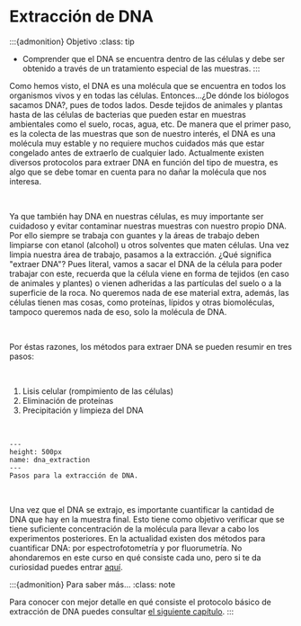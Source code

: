 # Extracción de DNA

:::{admonition} Objetivo
:class: tip
* Comprender que el DNA se encuentra dentro de las células y debe ser obtenido a través de un tratamiento especial de las muestras.
:::

Como hemos visto, el DNA es una molécula que se encuentra en todos los organismos vivos y en todas las células. Entonces...¿De dónde los biólogos sacamos DNA?, pues de todos lados. Desde tejidos de animales y plantas hasta de las células de bacterias que pueden estar en muestras ambientales como el suelo, rocas, agua, etc. De manera que el primer paso, es la colecta de las muestras que son de nuestro interés, el DNA es una molécula muy estable y no requiere muchos cuidados más que estar congelado antes de extraerlo de cualquier lado.  Actualmente existen diversos protocolos para extraer DNA en función del tipo de muestra, es algo que se debe tomar en cuenta para no dañar la molécula que nos interesa.

<br>

Ya que también hay DNA en nuestras células, es muy importante ser cuidadoso y evitar contaminar nuestras muestras con nuestro propio DNA. Por ello siempre se trabaja con guantes y la áreas de trabajo deben limpiarse con etanol (alcohol) u otros solventes que maten células. Una vez limpia nuestra área de trabajo, pasamos a la extracción. ¿Qué significa "extraer DNA"? Pues literal, vamos a sacar el DNA de la célula para poder trabajar con este, recuerda que la célula viene en forma de tejidos (en caso de animales y plantes) o vienen adheridas a las partículas del suelo o a la superficie de la roca. No queremos nada de ese material extra, además, las células tienen mas cosas, como proteínas, lípidos y otras biomoléculas, tampoco queremos nada de eso, solo la molécula de DNA.

<br>

Por éstas razones, los métodos para extraer DNA se pueden resumir en tres pasos:

<br>

1. Lisis celular (rompimiento de las células)
2. Eliminación de proteínas
3. Precipitación y limpieza del DNA

<br>

```{figure} ../images/dna_extraction.png
---
height: 500px
name: dna_extraction
---
Pasos para la extracción de DNA.
```

<br>

Una vez que el DNA se extrajo, es importante cuantificar la cantidad de DNA que hay en la muestra final. Esto tiene como objetivo verificar que se tiene suficiente concentración de la molécula para llevar a cabo los experimentos posteriores. En la actualidad existen dos métodos para cuantificar DNA: por espectrofotometría y por fluorumetría. No ahondaremos en este curso en qué consiste cada uno, pero si te da curiosidad puedes entrar <a href = "https://www.thermofisher.com/mx/es/home/life-science/dna-rna-purification-analysis/nucleic-acid-quantitation.html?ef_id=CjwKCAjwzt6LBhBeEiwAbPGOgfIgGZ4vgx_pJRsPtWxoc2n3wF6-2o4R1OSS45EDK-D38SG4bDZ1ghoC_dkQAvD_BwE:G:s&s_kwcid=AL!3652!3!393988168788!e!!g!!dna%20quantification&cid=bid_pca_aqb_r01_co_cp1359_pjt0000_bid00000_0se_gaw_nt_pur_con&gclid=CjwKCAjwzt6LBhBeEiwAbPGOgfIgGZ4vgx_pJRsPtWxoc2n3wF6-2o4R1OSS45EDK-D38SG4bDZ1ghoC_dkQAvD_BwE">aquí</a>.

:::{admonition} Para saber más...
:class: note

Para conocer con mejor detalle en qué consiste el protocolo básico de extracción de DNA puedes consultar <a href = "http://www2.inecc.gob.mx/publicaciones2/libros/710/extraccion.pdf">el siguiente capítulo</a>.
:::

